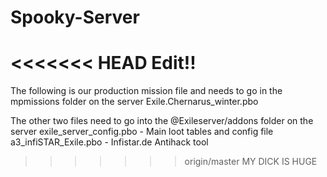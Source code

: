 # Spooky-Server
<<<<<<< HEAD
Edit!!
=======
The following is our production mission file and needs to go in the mpmissions folder on the server
Exile.Chernarus_winter.pbo

The other two files need to go into the @Exileserver/addons folder on the server
exile_server_config.pbo - Main loot tables and config file
a3_infiSTAR_Exile.pbo - Infistar.de Antihack tool
>>>>>>> origin/master
MY DICK IS HUGE